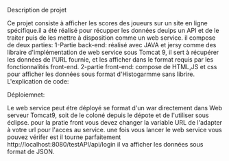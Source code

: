 Description de projet

Ce projet consiste à afficher les scores des joueurs sur un site en ligne spécifique.il a été réalisé pour récupper les données deuips un API et de le traiter puis de les mettre à disposition comme un web service. il compose de deux parties:
    1-Partie back-end: réalisé avec JAVA et jersy comme des libraire d'implémentation de web service sous Tomcat 9, il sert à récupérer les données de l'URL fournie, et les afficher dans le  format requis par les fonctionnalités front-end.
    2-partie front-end: compose de HTML,JS et css pour afficher les données sous format d'Histogarmme sans librire. 
L'explication de code:

Déploiemnet: 

Le web service peut étre déployé se format d'un war directement dans Web serveur Tomcat9, soit de le coloné depuis le dépote et de l'utiliser sous éclipse.
pour la pratie front vous devez changer la variable URL de l'adapter à votre url pour l'acces au service. une fois vous lancer le web service vous pouvez vérifer est il tourne parfaitement http://localhost:8080/testAPI/api/login  il va afficher les données sous format de JSON.



